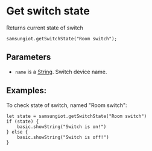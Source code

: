 # Get switch state

Returns current state of switch 

```sig
samsungiot.getSwitchState("Room switch");
```

## Parameters

* `name` is a [String](/types/string). Switch device name.

## Examples:

To check state of switch, named "Room switch":

```blocks
let state = samsungiot.getSwitchState("Room switch")
if (state) {
    basic.showString("Switch is on!")
} else {
    basic.showString("Switch is off!")
}
```
